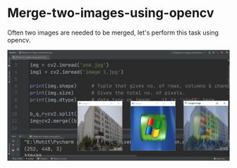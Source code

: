 # Merge-two-images-using-opencv

Often two images are needed to be merged, let's perform this task using opencv.

![](merge%20images.JPG)
